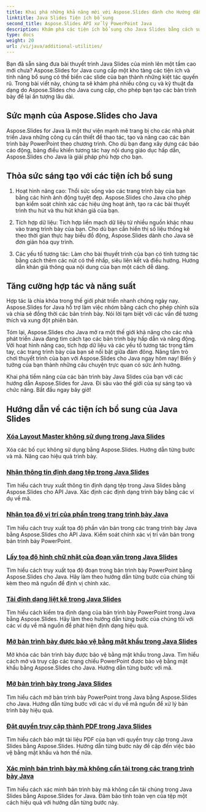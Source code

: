```yaml
---
title: Khai phá những khả năng mới với Aspose.Slides dành cho Hướng dẫn Java
linktitle: Java Slides Tiện ích bổ sung
second_title: Aspose.Slides API xử lý PowerPoint Java
description: Khám phá các tiện ích bổ sung cho Java Slides bằng cách sử dụng hướng dẫn Aspose.Slides for Java. Nâng cao bài thuyết trình của bạn với các tính năng mạnh mẽ. Khám phá ngay bây giờ!
type: docs
weight: 20
url: /vi/java/additional-utilities/
---
```

Bạn đã sẵn sàng đưa bài thuyết trình Java Slides của mình lên một tầm cao mới chưa? Aspose.Slides for Java cung cấp một kho tàng các tiện ích và tính năng bổ sung có thể biến các slide của bạn thành những kiệt tác quyến rũ. Trong bài viết này, chúng ta sẽ khám phá nhiều công cụ và kỹ thuật đa dạng do Aspose.Slides cho Java cung cấp, cho phép bạn tạo các bản trình bày để lại ấn tượng lâu dài.

## Sức mạnh của Aspose.Slides cho Java

Aspose.Slides for Java là một thư viện mạnh mẽ trang bị cho các nhà phát triển Java những công cụ cần thiết để thao tác, tạo và nâng cao các bản trình bày PowerPoint theo chương trình. Cho dù bạn đang xây dựng các báo cáo động, bảng điều khiển tương tác hay nội dung giáo dục hấp dẫn, Aspose.Slides cho Java là giải pháp phù hợp cho bạn.

## Thỏa sức sáng tạo với các tiện ích bổ sung

1. Hoạt hình nâng cao: Thổi sức sống vào các trang trình bày của bạn bằng các hình ảnh động tuyệt đẹp. Aspose.Slides cho Java cho phép bạn kiểm soát chính xác các hiệu ứng hoạt ảnh, tạo ra các bài thuyết trình thu hút và thu hút khán giả của bạn.

2. Tích hợp dữ liệu: Tích hợp liền mạch dữ liệu từ nhiều nguồn khác nhau vào trang trình bày của bạn. Cho dù bạn cần hiển thị số liệu thống kê theo thời gian thực hay biểu đồ động, Aspose.Slides dành cho Java sẽ đơn giản hóa quy trình.

3. Các yếu tố tương tác: Làm cho bài thuyết trình của bạn có tính tương tác bằng cách thêm các nút có thể nhấp, siêu liên kết và điều hướng. Hướng dẫn khán giả thông qua nội dung của bạn một cách dễ dàng.

## Tăng cường hợp tác và năng suất

Hợp tác là chìa khóa trong thế giới phát triển nhanh chóng ngày nay. Aspose.Slides for Java hỗ trợ làm việc nhóm bằng cách cho phép chỉnh sửa và chia sẻ đồng thời các bản trình bày. Nói lời tạm biệt với các vấn đề tương thích và xung đột phiên bản.

Tóm lại, Aspose.Slides cho Java mở ra một thế giới khả năng cho các nhà phát triển Java đang tìm cách tạo các bản trình bày hấp dẫn và năng động. Với hoạt hình nâng cao, tích hợp dữ liệu và các yếu tố tương tác trong tầm tay, các trang trình bày của bạn sẽ nổi bật giữa đám đông. Nâng tầm trò chơi thuyết trình của bạn với Aspose.Slides cho Java ngay hôm nay! Biến ý tưởng của bạn thành những câu chuyện trực quan có sức ảnh hưởng.

Khai phá tiềm năng của các bản trình bày Java Slides của bạn với các hướng dẫn Aspose.Slides for Java. Đi sâu vào thế giới của sự sáng tạo và chức năng. Bắt đầu ngay bây giờ!

## Hướng dẫn về các tiện ích bổ sung của Java Slides
### [Xóa Layout Master không sử dụng trong Java Slides](./remove-unused-layout-master-in-java-slides/)
Xóa các bố cục không sử dụng bằng Aspose.Slides. Hướng dẫn từng bước và mã. Nâng cao hiệu quả trình bày.
### [Nhận thông tin định dạng tệp trong Java Slides](./get-file-format-information-in-java-slides/)
Tìm hiểu cách truy xuất thông tin định dạng tệp trong Java Slides bằng Aspose.Slides cho API Java. Xác định các định dạng trình bày bằng các ví dụ về mã.
### [Nhận tọa độ vị trí của phần trong trang trình bày Java](./get-position-coordinates-of-portion-in-java-slides/)
Tìm hiểu cách truy xuất tọa độ phần văn bản trong các trang trình bày Java bằng Aspose.Slides cho API Java. Kiểm soát chính xác vị trí văn bản trong bản trình bày PowerPoint.
### [Lấy tọa độ hình chữ nhật của đoạn văn trong Java Slides](./get-rectangular-coordinates-of-paragraph-in-java-slides/)
Tìm hiểu cách truy xuất tọa độ đoạn trong bản trình bày PowerPoint bằng Aspose.Slides cho Java. Hãy làm theo hướng dẫn từng bước của chúng tôi kèm theo mã nguồn để định vị chính xác.
### [Tải định dạng liệt kê trong Java Slides](./load-format-enumeration-in-java-slides/)
Tìm hiểu cách kiểm tra định dạng của bản trình bày PowerPoint trong Java bằng Aspose.Slides. Hãy làm theo hướng dẫn từng bước của chúng tôi với các ví dụ về mã nguồn để phát hiện định dạng hiệu quả.
### [Mở bản trình bày được bảo vệ bằng mật khẩu trong Java Slides](./open-password-protected-presentation-in-java-slides/)
Mở khóa các bản trình bày được bảo vệ bằng mật khẩu trong Java. Tìm hiểu cách mở và truy cập các trang chiếu PowerPoint được bảo vệ bằng mật khẩu bằng Aspose.Slides cho Java. Hướng dẫn từng bước với mã.
### [Mở bản trình bày trong Java Slides](./open-presentation-in-java-slides/)
Tìm hiểu cách mở bản trình bày PowerPoint trong Java bằng Aspose.Slides cho Java. Hướng dẫn từng bước với các ví dụ về mã nguồn để xử lý bản trình bày hiệu quả.
### [Đặt quyền truy cập thành PDF trong Java Slides](./set-access-permissions-to-pdf-in-java-slides/)
Tìm hiểu cách bảo mật tài liệu PDF của bạn với quyền truy cập trong Java Slides bằng Aspose.Slides. Hướng dẫn từng bước này đề cập đến việc bảo vệ bằng mật khẩu và hơn thế nữa.
### [Xác minh bản trình bày mà không cần tải trong các trang trình bày Java](./verify-presentation-without-loading-in-java-slides/)
Tìm hiểu cách xác minh bản trình bày mà không cần tải chúng trong Java Slides bằng Aspose.Slides for Java. Đảm bảo tính toàn vẹn của tệp một cách hiệu quả với hướng dẫn từng bước này.